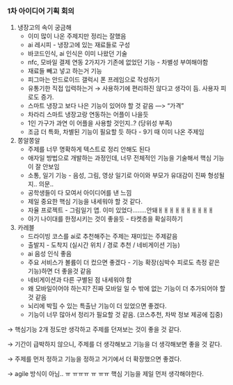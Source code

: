 ### 1차 아이디어 기획 회의

1. 냉장고의 속이 궁금해
   - 이미 많이 나온 주제지만 정리는 잘했음
   - ai 레시피 - 냉장고에 있는 재료들로 구성
   - 바코드인식, ai 인식은 이미 나왔던 기술
   - nfc, 모바일 결제 연동 2가지가 기존에 없었던 기능 - 차별성 부여해야함
   - 재료들 빼고 넣고 하는거 기능
   - 피그마는 안드로이드 갤럭시 폰 프레임으로 작성하기
   - 유통기한 직접 입력하는거 → 사용하기에 편리하진 않다고 생각이 듬. 사용자 피로도 증가.
   - 스마트 냉장고 보다 나은 기능이 있어야 할 것 같음 —> “가격”
   - 차라리 스마트 냉장고랑 연동하는 어플이 나을듯
   - 1인 가구가 과연 이 어플을 사용할 것인지..? (당위성 부족)
   - 조금 더 특화, 차별된 기능이 필요할 듯 하다 - 9기 때 이미 나온 주제임
2. 쫑알쫑알
   - 주제를 너무 명확하게 텍스트로 정리 안해도 된다
   - 애자일 방법으로 개발하는 과정인데, 너무 전체적인 기능을 기술해서 핵심 기능이 잘 안보임
   - 소통, 일기 기능 - 음성, 그림, 영상 일기로 아이와 부모가 유대감이 진짜 형성될지.. 의문..
   - 공학생들이 다 모여서 아이디어를 낸 느낌
   - 제일 중요한 핵심 기능을 내세워야 할 것 같다.
   - 자율 프로젝트 - 그림일기 앱. 이미 있었다……..안돼ㅐㅐㅐㅐㅐㅐㅐㅐㅐㅐ
   - 아기 나이대를 한정시키는 것이 좋을듯 - 타켓층을 확실히하기
3. 카레블
   - 드라이빙 코스를 ai로 추천해주는 주제는 재미있는 주제같음
   - 출발지 - 도착지 (실시간 위치 / 경로 추천 / 네비게이션 기능)
   - ai 음성 인식 좋음
   - 주요 서비스가 볼륨이 더 컸으면 좋겠다 - 기능 확장(심박수 피로도 측정 같은 기능)하면 더 좋을것  같음
   - 네비게이션과 다른 구별된 점 내세워야 함
   - 왜 모바일이어야 하는지? 진짜 모바일 일 수 밖에 없는 기능이 더 추가되어야 할 것 같음
   - 뇌리에 박힐 수 있는 특출난 기능이 더 있었으면 좋겠다.
   - 기능이 너무 많아서 정리가 필요할 것 같음. (코스추천, 차박 정보 제공에 집중)

→ 핵심기능 2개 정도만 생각하고 주제를 던져보는 것이 좋을 것 같다.

→ 기간이 급박하지 않으니, 주제를 더 생각해보고 기능을 더 생각해보면 좋을 것 같다.

→ 주제를 먼저 정하고 기능을 정하고 거기에서 더 확장했으면 좋겠다.

→ agile 방식이 아님.. ㅠ ㅠㅠㅠ ㅠ ㅠㅠ 핵심 기능을 제일 먼저 생각해야한다.
